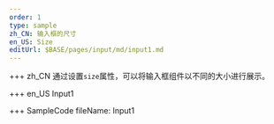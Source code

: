 ```yaml
--- 
order: 1
type: sample
zh_CN: 输入框的尺寸 
en_US: Size
editUrl: $BASE/pages/input/md/input1.md
---
```


+++ zh_CN
通过设置<Code>size</Code>属性，可以将输入框组件以不同的大小进行展示。

+++ en_US
Input1

+++ SampleCode
fileName: Input1
